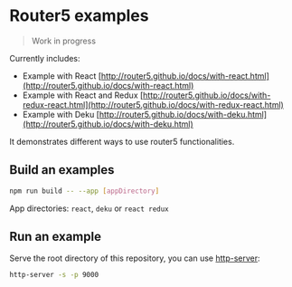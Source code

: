 # Router5 examples

> Work in progress

Currently includes:

- Example with React [http://router5.github.io/docs/with-react.html](http://router5.github.io/docs/with-react.html)
- Example with React and Redux [http://router5.github.io/docs/with-redux-react.html](http://router5.github.io/docs/with-redux-react.html)
- Example with Deku [http://router5.github.io/docs/with-deku.html](http://router5.github.io/docs/with-deku.html)

It demonstrates different ways to use router5 functionalities.

## Build an examples

```sh
npm run build -- --app [appDirectory]
```

App directories: `react`, `deku` or `react redux`

## Run an example

Serve the root directory of this repository, you can use [http-server](https://github.com/indexzero/http-server):

```sh
http-server -s -p 9000
```
